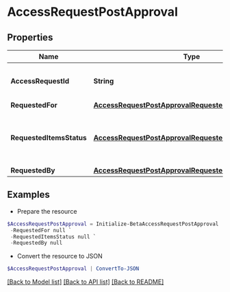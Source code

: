 # AccessRequestPostApproval
## Properties

Name | Type | Description | Notes
------------ | ------------- | ------------- | -------------
**AccessRequestId** | **String** | The unique ID of the access request. | 
**RequestedFor** | [**AccessRequestPostApprovalRequestedFor**](AccessRequestPostApprovalRequestedFor.md) |  | 
**RequestedItemsStatus** | [**AccessRequestPostApprovalRequestedItemsStatusInner[]**](AccessRequestPostApprovalRequestedItemsStatusInner.md) | Details on the outcome of each access item. | 
**RequestedBy** | [**AccessRequestPostApprovalRequestedBy**](AccessRequestPostApprovalRequestedBy.md) |  | 

## Examples

- Prepare the resource
```powershell
$AccessRequestPostApproval = Initialize-BetaAccessRequestPostApproval  -AccessRequestId 2c91808b6ef1d43e016efba0ce470904 `
 -RequestedFor null `
 -RequestedItemsStatus null `
 -RequestedBy null
```

- Convert the resource to JSON
```powershell
$AccessRequestPostApproval | ConvertTo-JSON
```

[[Back to Model list]](../README.md#documentation-for-models) [[Back to API list]](../README.md#documentation-for-api-endpoints) [[Back to README]](../README.md)

